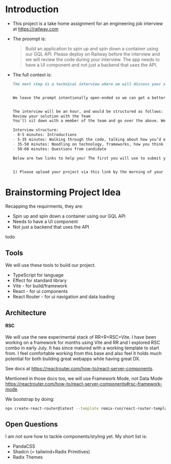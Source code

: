 # Introduction

- This project is a take home assignment for an engineering job interview at https://railway.com

- The proompt is:

  > Build an application to spin up and spin down a container using our GQL API. Please deploy on Railway before the interview and we will review the code during your interview. The app needs to have a UI component and not just a backend that uses the API.

- The full context is:

    ```md
    The next step is a technical interview where we will discuss your solution to the project: "Build an application to spin up and spin down a container using our GQL API. Please deploy on Railway before the interview and we will review the code during your interview. The app needs to have a UI component and not just a backend that uses the API." You will submit your solution before the day of your scheduled meeting (via the link later in this email).


    We leave the prompt intentionally open-ended so we can get a better sense of what you would create on your own. This really shows your product-mindset. So feel free to go whatever direction you like best! The goal of the exercise is to spawn conversation so there are no correct answers here! We just love to see what you create, and have it be the basis for a great convo in the actual interview.


    The interview will be an hour, and would be structured as follows:
    Review your solution with the Team
    You'll sit down with a member of the team and go over the above. We'll poke into your solution, as well as get you acquainted with a member of the team.

    Interview structure:
    - 0-5 minutes: Introductions
    - 5-35 minutes: Walking through the code, talking about how you’d extend it
    - 35-50 minutes: Noodling on technology, frameworks, how you think about product
    - 50-60 minutes: Questions from candidate

    Below are two links to help you! The first you will use to submit your project prior to your interview. The second link is to schedule your interview directly with our team. Please let us know if anything doesn't look right once you click the link (ex: the closest interview slot is weeks away and you can't wait that long). We're happy to help!


    1) Please upload your project via this link by the morning of your interview (feel free to submit zip files, links to github or any other resources in the notes section): https://you.ashbyhq.com/Railway/assignment/7b30a1e0-b757-458c-84a9-8481dd7d1f74
    ```

# Brainstorming Project Idea

Recapping the requirments, they are:

- Spin up and spin down a container using our GQL API
- Needs to have a UI component
- Not just a backend that uses the API

todo

## Tools

We will use these tools to build our project.

- TypeScript for language
- Effect for standard library
- Vite - for build/framework
- React - for ui components
- React Router - for ui navigation and data loading

## Architecture

#### RSC

We will use the new experimental stack of RR+R+RSC+Vite. I have been working on a framework for months using Vite and RR and I explored RSC combo in early July. It has since matured with a working template to start from. I feel comfortable working from this base and also feel it holds much potential for both building great webapps while having great DX.

See docs at https://reactrouter.com/how-to/react-server-components.

Mentioned in those docs too, we will use Framework Mode, not Data Mode https://reactrouter.com/how-to/react-server-components#rsc-framework-mode.

We bootstrap by doing:

```sh
npx create-react-router@latest --template remix-run/react-router-templates/unstable_rsc-framework-mode
```

## Open Questions

I am not sure how to tackle components/styling yet. My short list is:

- PandaCSS
- Shadcn (= tailwind+Radix Primitives)
- Radix Themes
